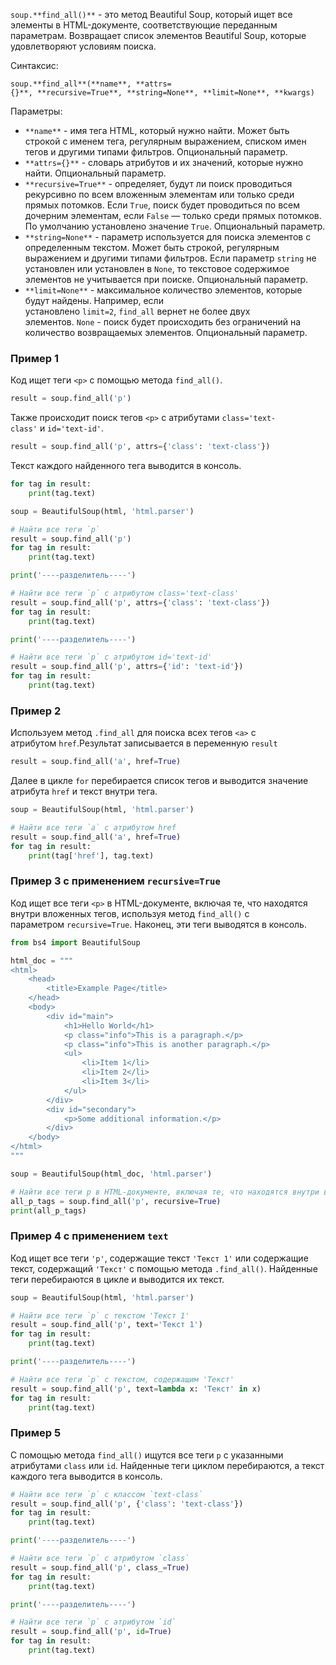 `soup.**find_all()**` - это метод Beautiful Soup, который ищет все элементы в HTML-документе, соответствующие переданным параметрам. Возвращает список элементов Beautiful Soup, которые удовлетворяют условиям поиска.

Синтаксис:

`soup.**find_all**(**name**, **attrs={}**, **recursive=True**, **string=None**, **limit=None**, **kwargs)`

Параметры:

- `**name**` - имя тега HTML, который нужно найти. Может быть строкой с именем тега, регулярным выражением, списком имен тегов и другими типами фильтров. Опциональный параметр.
- `**attrs={}**` - словарь атрибутов и их значений, которые нужно найти. Опциональный параметр.
- `**recursive=True**` - определяет, будут ли поиск проводиться рекурсивно по всем вложенным элементам или только среди прямых потомков. Если `True`, поиск будет проводиться по всем дочерним элементам, если `False` — только среди прямых потомков. По умолчанию установлено значение `True`. Опциональный параметр.
- `**string=None**` - параметр используется для поиска элементов с определенным текстом. Может быть строкой, регулярным выражением и другими типами фильтров. Если параметр `string` не установлен или установлен в `None`, то текстовое содержимое элементов не учитывается при поиске. Опциональный параметр.
- `**limit=None**` - максимальное количество элементов, которые будут найдены. Например, если установлено `limit=2`, `find_all` вернет не более двух элементов. `None` - поиск будет происходить без ограничений на количество возвращаемых элементов. Опциональный параметр.

### **Пример 1**

Код ищет теги `<p>` с помощью метода `find_all()`.

```python
result = soup.find_all('p')
```

Также происходит поиск тегов `<p>` с атрибутами `class='text-class'` и `id='text-id'`.

```python
result = soup.find_all('p', attrs={'class': 'text-class'})
```

Текст каждого найденного тега выводится в консоль.

```python
for tag in result:
    print(tag.text)
```

```python
soup = BeautifulSoup(html, 'html.parser')

# Найти все теги `p`
result = soup.find_all('p')
for tag in result:
    print(tag.text)

print('----разделитель----')

# Найти все теги `p` с атрибутом class='text-class'
result = soup.find_all('p', attrs={'class': 'text-class'})
for tag in result:
    print(tag.text)

print('----разделитель----')

# Найти все теги `p` с атрибутом id='text-id'
result = soup.find_all('p', attrs={'id': 'text-id'})
for tag in result:
    print(tag.text)
```

### **Пример 2**

Используем метод `.find_all` для поиска всех тегов `<a>` с атрибутом `href`.Результат записывается в переменную `result`

```python
result = soup.find_all('a', href=True)
```

Далее в цикле `for` перебирается список тегов и выводится значение атрибута `href` и текст внутри тега.

```python
soup = BeautifulSoup(html, 'html.parser')

# Найти все теги `a` с атрибутом href
result = soup.find_all('a', href=True)
for tag in result:
    print(tag['href'], tag.text)
```

### **Пример 3 с применением `recursive=True`**

Код ищет все теги `<p>` в HTML-документе, включая те, что находятся внутри вложенных тегов, используя метод `find_all()` с параметром `recursive=True`. Наконец, эти теги выводятся в консоль.

```python
from bs4 import BeautifulSoup

html_doc = """
<html>
    <head>
        <title>Example Page</title>
    </head>
    <body>
        <div id="main">
            <h1>Hello World</h1>
            <p class="info">This is a paragraph.</p>
            <p class="info">This is another paragraph.</p>
            <ul>
                <li>Item 1</li>
                <li>Item 2</li>
                <li>Item 3</li>
            </ul>
        </div>
        <div id="secondary">
            <p>Some additional information.</p>
        </div>
    </body>
</html>
"""

soup = BeautifulSoup(html_doc, 'html.parser')

# Найти все теги p в HTML-документе, включая те, что находятся внутри вложенных тегов.
all_p_tags = soup.find_all('p', recursive=True)
print(all_p_tags)
```

### **Пример 4 с применением `text`**

Код ищет все теги `'p'`, содержащие текст `'Текст 1'` или содержащие текст, содержащий `'Текст'` с помощью метода `.find_all()`. Найденные теги перебираются в цикле и выводится их текст.

```python
soup = BeautifulSoup(html, 'html.parser')

# Найти все теги `p` с текстом 'Текст 1'
result = soup.find_all('p', text='Текст 1')
for tag in result:
    print(tag.text)

print('----разделитель----')

# Найти все теги `p` с текстом, содержащим 'Текст'
result = soup.find_all('p', text=lambda x: 'Текст' in x)
for tag in result:
    print(tag.text)
```

### **Пример 5**

С помощью метода `find_all()` ищутся все теги `p` с указанными атрибутами `class` или `id`. Найденные теги циклом перебираются, а текст каждого тега выводится в консоль.

```python
# Найти все теги `p` с классом `text-class`
result = soup.find_all('p', {'class': 'text-class'})
for tag in result:
    print(tag.text)

print('----разделитель----')

# Найти все теги `p` с атрибутом `class`
result = soup.find_all('p', class_=True)
for tag in result:
    print(tag.text)

print('----разделитель----')

# Найти все теги `p` с атрибутом `id`
result = soup.find_all('p', id=True)
for tag in result:
    print(tag.text)
```